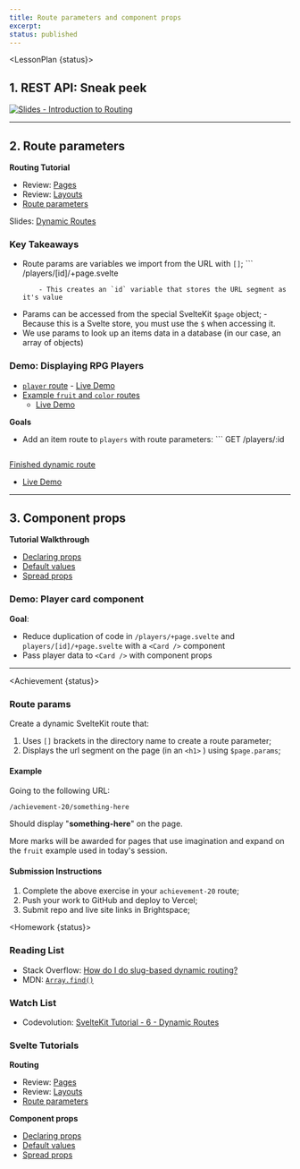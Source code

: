 ```yaml
---
title: Route parameters and component props
excerpt:
status: published
---
```

<script>
	import Homework from "$lib/components/Homework.svelte";
	import LessonPlan from "$lib/components/LessonPlan.svelte";
	import LabTime from "$lib/components/LabTime.svelte";
	import Achievement from "$lib/components/Achievement.svelte";
</script>

<LessonPlan {status}>

## 1. REST API: Sneak peek
[![Slides - Introduction to Routing](/images/slides/http-rest.png)](https://sait-wbdv.github.io/slides/w23/cpnt-262/http-rest.html)

---

## 2. Route parameters
**Routing Tutorial**
- Review: [Pages](https://learn.svelte.dev/tutorial/pages)
- Review: [Layouts](https://learn.svelte.dev/tutorial/layouts)
- [Route parameters](https://learn.svelte.dev/tutorial/params)

Slides: [Dynamic Routes](https://sait-wbdv.github.io/slides/w23/cpnt-262/sveltekit-introduction.html#/13)

### Key Takeaways
- Route params are variables we import from the URL with `[]`;
		```
		/players/[id]/+page.svelte
    ```
		- This creates an `id` variable that stores the URL segment as it's value
- Params can be accessed from the special SvelteKit `$page` object;
		- Because this is a Svelte store, you must use the `$` when accessing it.
- We use params to look up an items data in a database (in our case, an array of objects)

### Demo: Displaying RPG Players
- [`player` route](https://github.com/sait-wbdv/w23-refactor-example/tree/main/src/routes/dailies/2023-03-22-route-params/players)
		- [Live Demo](https://w23-sveltekit-examples.vercel.app/dailies/2023-03-22-route-params/players)
- [Example `fruit` and `color` routes](https://github.com/sait-wbdv/w23-refactor-example/tree/main/src/routes/dailies/2023-03-22-route-params/route-param-example)
    - [Live Demo](https://w23-sveltekit-examples.vercel.app/dailies/2023-03-22-route-params/route-param-example)

**Goals**
- Add an item route to `players` with route parameters:
		```
		GET /players/:id
    ```

[Finished dynamic route](https://github.com/sait-wbdv/w23-refactor-example/tree/main/src/routes/dailies/2023-03-22-route-params)
- [Live Demo](https://w23-sveltekit-examples.vercel.app/dailies/2023-03-22-route-params/players)

---

## 3. Component props
**Tutorial Walkthrough**
- [Declaring props](https://learn.svelte.dev/tutorial/declaring-props)
- [Default values](https://learn.svelte.dev/tutorial/default-values)
- [Spread props](https://learn.svelte.dev/tutorial/spread-props)

### Demo: Player card component
**Goal**:
- Reduce duplication of code in `/players/+page.svelte` and `players/[id]/+page.svelte` with a `<Card />` component
- Pass player data to `<Card />` with component props

---

</LessonPlan>

<Achievement {status}>

### Route params
Create a dynamic SvelteKit route that:
1. Uses `[]` brackets in the directory name to create a route parameter;
2. Displays the url segment on the page (in an `<h1>` ) using `$page.params`;

#### Example 
Going to the following URL:

`/achievement-20/something-here`

Should display "**something-here**" on the page.

More marks will be awarded for pages that use imagination and expand on the `fruit` example used in today's session.

#### Submission Instructions
1. Complete the above exercise in your `achievement-20` route;
2. Push your work to GitHub and deploy to Vercel;
3. Submit repo and live site links in Brightspace;


</Achievement>

<Homework {status}>

### Reading List
- Stack Overflow: [How do I do slug-based dynamic routing?](https://stackoverflow.com/questions/65930303/sveltekit-how-do-i-do-slug-based-dynamic-routing)
- MDN: [`Array.find()`](https://developer.mozilla.org/en-US/docs/Web/JavaScript/Reference/Global_Objects/Array/find)

### Watch List
- Codevolution: [SvelteKit Tutorial - 6 - Dynamic Routes](https://www.youtube.com/watch?v=2ZvSj5kktjA)

### Svelte Tutorials
**Routing**
- Review: [Pages](https://learn.svelte.dev/tutorial/pages)
- Review: [Layouts](https://learn.svelte.dev/tutorial/layouts)
- [Route parameters](https://learn.svelte.dev/tutorial/params)

**Component props**
- [Declaring props](https://learn.svelte.dev/tutorial/declaring-props)
- [Default values](https://learn.svelte.dev/tutorial/default-values)
- [Spread props](https://learn.svelte.dev/tutorial/spread-props)

</Homework>